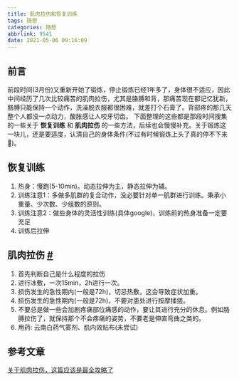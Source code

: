 ```yaml
---
title: 肌肉拉伤和恢复训练
tags: 随想
categories: 随想
abbrlink: 9541
date: 2021-05-06 09:16:09
---
```


## 前言
前段时间(3月份)又重新开始了锻炼，停止锻炼已经1年多了，身体很不适应，因此中间经历了几次比较痛苦的肌肉拉伤，尤其是胳膊和背，那痛苦现在都记忆犹新，胳膊只能保持一个动作，洗澡脱衣服都很困难，就差打个石膏了。背部疼的那几天整个人都没一点动力，酸胀感让人咬牙切齿。
下面整理的这些都是那段时间搜集的一些关于 **恢复训练** 和 **肌肉拉伤** 的一些方法，后续也会慢慢补充。关于锻炼这一块儿，还是要适度，认清自己的身体条件(不过有时候锻炼上头了真的停不下来🤕)。

<!--more-->

## 恢复训练
1. 热身：慢跑(5-10min)。动态拉伸为主，静态拉伸为辅。
2. 训练注意1：多做多肌群的复合动作，没必要针对单一肌群进行训练。秉承小重量、少次数、少组数的原则。
3. 训练注意2：做些身体的灵活性训练(具体google)，训练前的热身准备一定要充足
4. 训练后拉伸

## 肌肉拉伤 [#](https://www.jianshu.com/p/f465ac9709fb)
1. 首先判断自己是什么程度的拉伤
2. 进行冰敷，一次15min，2h进行一次。
3. 损伤发生的急性期内(一般是72h)，切忌热敷，这会导致症状加重。
4. 损伤发生的急性期内(一般是72h)，不要对患处进行按摩揉搓。
5. 不要总是做一些会加剧疼痛部位痛感的动作，要让其进行充分的休息。例如胳膊拉伤了，就保持那个不会疼痛的姿势，不要老是伸直弯曲之类的。
6. 用药: 云南白药气雾剂、肌内效贴布(未尝试)

## 参考文章
[关于肌肉拉伤，这篇应该是最全攻略了](https://www.jianshu.com/p/f465ac9709fb)
